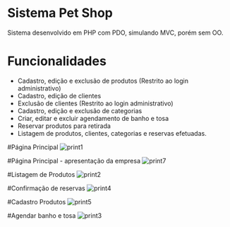 # Sistema Pet Shop

Sistema desenvolvido em PHP com PDO, simulando MVC, porém sem OO.

# Funcionalidades 
- Cadastro, edição e exclusão de produtos (Restrito ao login administrativo)
- Cadastro, edição de clientes
- Exclusão de clientes (Restrito ao login administrativo)
- Cadastro, edição e exclusão de categorias
- Criar, editar e excluir agendamento de banho e tosa
- Reservar produtos para retirada
- Listagem de produtos, clientes, categorias e reservas efetuadas.


#Página Principal
![print1](https://user-images.githubusercontent.com/36732444/49344470-b9d67b00-f65e-11e8-9d19-1bcd3a01160a.png)


#Página Principal - apresentação da empresa
![print7](https://user-images.githubusercontent.com/36732444/49344475-c65ad380-f65e-11e8-9d49-49e6bb57d60f.png)



#Listagem de Produtos
![print2](https://user-images.githubusercontent.com/36732444/49344483-eb4f4680-f65e-11e8-9a31-d1a39cf331de.png)


#Confirmação de reservas
![print4](https://user-images.githubusercontent.com/36732444/49344493-091cab80-f65f-11e8-9768-28e9ff92fd62.png)



#Cadastro Produtos
![print5](https://user-images.githubusercontent.com/36732444/49344505-4ed97400-f65f-11e8-825f-b7429c54c223.png)



#Agendar banho e tosa
![print3](https://user-images.githubusercontent.com/36732444/49344503-4123ee80-f65f-11e8-86d4-5eee94713a60.png)
